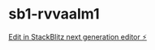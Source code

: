# sb1-rvvaalm1

[Edit in StackBlitz next generation editor ⚡️](https://stackblitz.com/~/github.com/Gayathri-Bachhu/sb1-rvvaalm1)